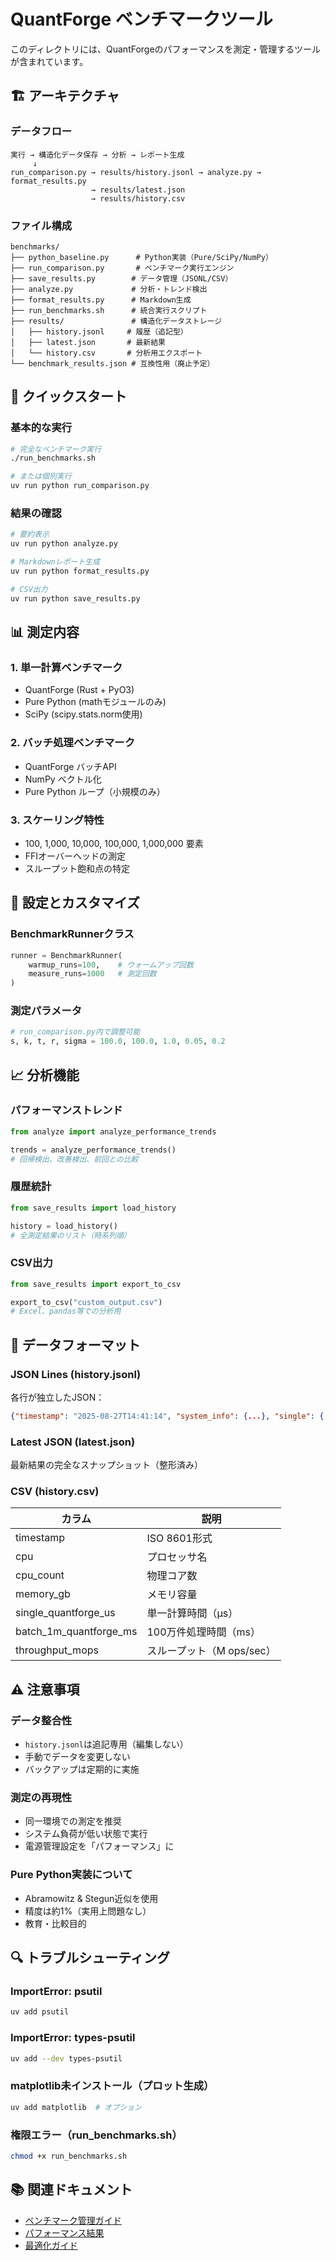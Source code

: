# QuantForge ベンチマークツール

このディレクトリには、QuantForgeのパフォーマンスを測定・管理するツールが含まれています。

## 🏗️ アーキテクチャ

### データフロー
```
実行 → 構造化データ保存 → 分析 → レポート生成
     ↓
run_comparison.py → results/history.jsonl → analyze.py → format_results.py
                  → results/latest.json
                  → results/history.csv
```

### ファイル構成
```
benchmarks/
├── python_baseline.py      # Python実装（Pure/SciPy/NumPy）
├── run_comparison.py       # ベンチマーク実行エンジン
├── save_results.py        # データ管理（JSONL/CSV）
├── analyze.py             # 分析・トレンド検出
├── format_results.py      # Markdown生成
├── run_benchmarks.sh      # 統合実行スクリプト
├── results/               # 構造化データストレージ
│   ├── history.jsonl     # 履歴（追記型）
│   ├── latest.json       # 最新結果
│   └── history.csv       # 分析用エクスポート
└── benchmark_results.json # 互換性用（廃止予定）
```

## 🚀 クイックスタート

### 基本的な実行
```bash
# 完全なベンチマーク実行
./run_benchmarks.sh

# または個別実行
uv run python run_comparison.py
```

### 結果の確認
```bash
# 要約表示
uv run python analyze.py

# Markdownレポート生成
uv run python format_results.py

# CSV出力
uv run python save_results.py
```

## 📊 測定内容

### 1. 単一計算ベンチマーク
- QuantForge (Rust + PyO3)
- Pure Python (mathモジュールのみ)
- SciPy (scipy.stats.norm使用)

### 2. バッチ処理ベンチマーク
- QuantForge バッチAPI
- NumPy ベクトル化
- Pure Python ループ（小規模のみ）

### 3. スケーリング特性
- 100, 1,000, 10,000, 100,000, 1,000,000 要素
- FFIオーバーヘッドの測定
- スループット飽和点の特定

## 🔧 設定とカスタマイズ

### BenchmarkRunnerクラス
```python
runner = BenchmarkRunner(
    warmup_runs=100,    # ウォームアップ回数
    measure_runs=1000   # 測定回数
)
```

### 測定パラメータ
```python
# run_comparison.py内で調整可能
s, k, t, r, sigma = 100.0, 100.0, 1.0, 0.05, 0.2
```

## 📈 分析機能

### パフォーマンストレンド
```python
from analyze import analyze_performance_trends

trends = analyze_performance_trends()
# 回帰検出、改善検出、前回との比較
```

### 履歴統計
```python
from save_results import load_history

history = load_history()
# 全測定結果のリスト（時系列順）
```

### CSV出力
```python
from save_results import export_to_csv

export_to_csv("custom_output.csv")
# Excel、pandas等での分析用
```

## 📝 データフォーマット

### JSON Lines (history.jsonl)
各行が独立したJSON：
```json
{"timestamp": "2025-08-27T14:41:14", "system_info": {...}, "single": {...}, "batch": [...]}
```

### Latest JSON (latest.json)
最新結果の完全なスナップショット（整形済み）

### CSV (history.csv)
| カラム | 説明 |
|--------|------|
| timestamp | ISO 8601形式 |
| cpu | プロセッサ名 |
| cpu_count | 物理コア数 |
| memory_gb | メモリ容量 |
| single_quantforge_us | 単一計算時間（μs） |
| batch_1m_quantforge_ms | 100万件処理時間（ms） |
| throughput_mops | スループット（M ops/sec） |

## ⚠️ 注意事項

### データ整合性
- `history.jsonl`は追記専用（編集しない）
- 手動でデータを変更しない
- バックアップは定期的に実施

### 測定の再現性
- 同一環境での測定を推奨
- システム負荷が低い状態で実行
- 電源管理設定を「パフォーマンス」に

### Pure Python実装について
- Abramowitz & Stegun近似を使用
- 精度は約1%（実用上問題なし）
- 教育・比較目的

## 🔍 トラブルシューティング

### ImportError: psutil
```bash
uv add psutil
```

### ImportError: types-psutil
```bash
uv add --dev types-psutil
```

### matplotlib未インストール（プロット生成）
```bash
uv add matplotlib  # オプション
```

### 権限エラー（run_benchmarks.sh）
```bash
chmod +x run_benchmarks.sh
```

## 📚 関連ドキュメント

- [ベンチマーク管理ガイド](../docs/internal/benchmark_management_guide.md)
- [パフォーマンス結果](../docs/performance/benchmarks.md)
- [最適化ガイド](../docs/performance/optimization.md)